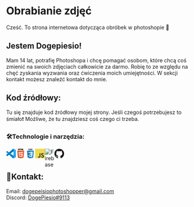 # Obrabianie zdjęć
Cześć. To strona internetowa dotycząca obróbek w photoshopie 👋

## Jestem Dogepiesio!

Mam 14 lat, potrafię Photoshopa i chcę pomagać osobom, które chcą coś zmienić na swoich zdjęciach całkowicie za darmo. Robię to ze względu na chęć zyskania wyzwania oraz ćwiczenia moich umiejętności. W sekcji kontakt możesz znaleźć kontakt do mnie.

## Kod źródłowy:

Tu się znajduje kod źródłowy mojej strony. Jeśli czegoś potrzebujesz to śmiało❗
Możliwe, że tu znajdziesz coś czego ci trzeba.

### 🛠Technologie i narzędzia:

<img align="left" alt="Visual Studio Code" width="26px" src="https://raw.githubusercontent.com/github/explore/80688e429a7d4ef2fca1e82350fe8e3517d3494d/topics/visual-studio-code/visual-studio-code.png" />

<img align="left" alt="HTML5" width="26px" src="https://raw.githubusercontent.com/github/explore/80688e429a7d4ef2fca1e82350fe8e3517d3494d/topics/html/html.png" />
<img align="left" alt="CSS3" width="26px" src="https://raw.githubusercontent.com/github/explore/80688e429a7d4ef2fca1e82350fe8e3517d3494d/topics/css/css.png" />
<img align="left" alt="JavaScript" width="26px" src="https://raw.githubusercontent.com/github/explore/80688e429a7d4ef2fca1e82350fe8e3517d3494d/topics/javascript/javascript.png" />
<img align="left" alt="Firebase" width="26px" src="https://4.bp.blogspot.com/-rtNRVM3aIvI/XJX_U07Z-II/AAAAAAAAJXY/YpdOo490FTgdKOxM4qDG-2-EzcNFAWkKACK4BGAYYCw/s1600/logo%2Bfirebase%2Bicon.png" />
<img align="left" alt="GitHub" width="26px" src="https://raw.githubusercontent.com/github/explore/78df643247d429f6cc873026c0622819ad797942/topics/github/github.png" />


<br />
<br />

[website]: https://dogender2.github.io/Obrabianie-zdjec/
[youtube]: https://www.youtube.com/channel/UCRPJlSz95XwdiLkizVsfesA
[instagram]: https://www.instagram.com/pies_z_sluchawkami/

## 📨Kontakt:

Email: <a>dogepeisiophotoshopper@gmail.com<a/><br />
Discord: <a href="https://discordapp.com/users/583339028141834290">DogePiesio#9113</a>
